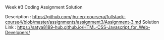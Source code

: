 Week #3 Coding Assignment Solution

Description   : https://github.com/jhu-ep-coursera/fullstack-course4/blob/master/assignments/assignment3/Assignment-3.md 
Solution Link : https://satya8189-hub.github.io/HTML-CSS-Javascript_for_Web-Developers/


